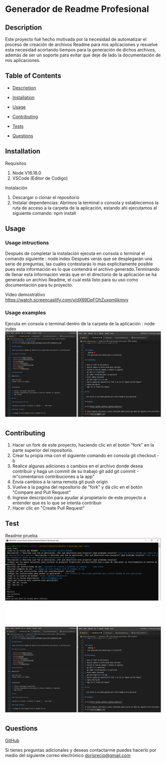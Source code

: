 # Generador de Readme Profesional  


## Description

Este proyecto fué hecho motivada por la necesidad de automatizar el proceso de creación de archivos Readme para mis aplicaciones y resuelve esta necesidad acortando tiempos para la generación de dichos archivos, además de ser un soporte para evitar que deje de lado la documentación de mis aplicaciones.

## Table of Contents

- [Description](#Description)
- [Installation](#Installation)
- [Usage](#Usage)

- [Contributing](#Contributing)
- [Tests](#Tests)
- [Questions](#Questions)

## Installation

Requisitos

1. Node V16.18.0
2. VSCode (Editor de Codigo)

Instalación

1. Descargar o clonar el repositorio
2. Instalar dependencias:
   Abrimos la terminal o consola y establecemos la ruta de acceso a la carpeta de la aplicación, estando ahi ejecutamos el siguiente comando:
   npm install

## Usage

### Usage intructions

Después de completar la instalación ejecuta en consola o terminal el comando siguiente  :  node index
  Después verás que se desplegarán una serie de preguntas, las cuales contestarás lo más explicitamente posible pues esta información es lo que contendrá el archivo generado.Terminando de llenar esta información verás que en el directorio de la aplicación se ha generado un archivo Readme, el cual está listo para su uso como documentación para tu proyecto.

Video demostrativo
  https://watch.screencastify.com/v/dX69DeFOhZuxpmIikmvy

### Usage examples

Ejecuta en consola o terminal dentro de la carpeta de la aplicación : node index
![img](/utils/images/img2.png)

   


## Contributing

1. Hacer un fork de este proyecto, haciendo clic en el botón "fork" en la parte superior del repositorio.
2. Crear tu propia rma con el siguiente comando en consola
   git checkout -b<nombre de rama>
3. Realice algunas adiciones o cambios en el archivo donde desea contribuir y haga un commit de su trabajo
   git add<archivo modificado>
   git commit -m"comentarios contribuciones a la app"
4. Envía cambios a la rama remota
   git push origin<nombre de rama>
5. Vuelve a la pagina del repositorio de "fork" y dá clic en el botón "Compare and Pull Request"
6. Ingrese descripción para ayudar al propietario de este proyecto a entender que es lo que se intenta contribuir
7. Hacer clic en "Create Pull Request"

## Test

  Readme prueba
  ![img1](/utils/images/img1.png) 
  ![img2](/utils/images/img2.png)
    
## Questions

[GitHub](https://github.com/dorecio)

Si tienes preguntas adicionales y deseas contactarme puedes hacerlo por medio del siguiente correo electrónico
dorisrecio@gmail.com
